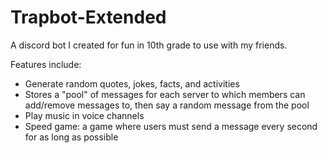 # Trapbot-Extended
A discord bot I created for fun in 10th grade to use with my friends.

Features include:
- Generate random quotes, jokes, facts, and activities
- Stores a "pool" of messages for each server to which members can add/remove messages to, then say a random message from the pool
- Play music in voice channels
- Speed game: a game where users must send a message every second for as long as possible
